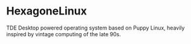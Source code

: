 # HexagoneLinux
TDE Desktop powered operating system based on Puppy Linux, heavily inspired by vintage computing of the late 90s.
